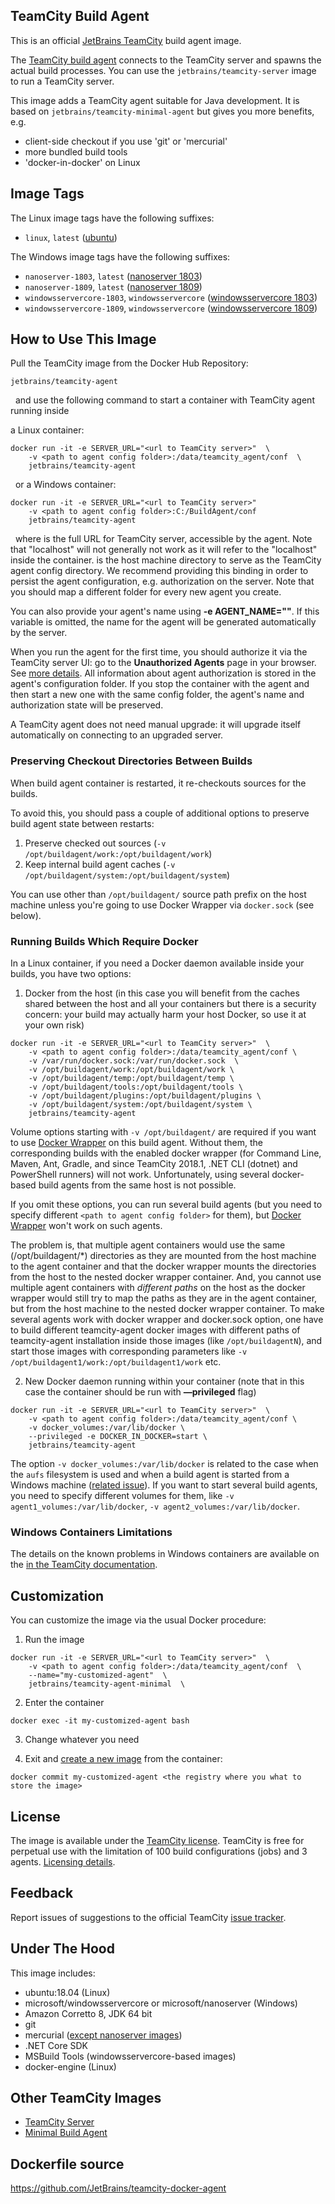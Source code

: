 ## TeamCity Build Agent

This is an official [JetBrains TeamCity](https://www.jetbrains.com/teamcity/) build agent image.

The [TeamCity build agent](https://confluence.jetbrains.com/display/TCDL/Build+Agent) connects to the TeamCity server and spawns the actual build processes.
You can use the ```jetbrains/teamcity-server``` image to run a TeamCity server.

This image adds a TeamCity agent suitable for Java development. It is based on ```jetbrains/teamcity-minimal-agent``` but gives you more benefits, e.g. 

* client-side checkout if you use 'git' or 'mercurial'
* more bundled build tools
* 'docker-in-docker' on Linux

## Image Tags

The Linux image tags have the following suffixes:

* `linux`, `latest` ([ubuntu](https://github.com/JetBrains/teamcity-docker-agent/blob/master/ubuntu/Dockerfile))

The Windows image tags have the following suffixes:

* `nanoserver-1803`, `latest` ([nanoserver 1803](https://github.com/JetBrains/teamcity-docker-agent/blob/master/nanoserver/1803/Dockerfile))
* `nanoserver-1809`, `latest` ([nanoserver 1809](https://github.com/JetBrains/teamcity-docker-agent/blob/master/nanoserver/1809/Dockerfile))
* `windowsservercore-1803`, `windowsservercore` ([windowsservercore 1803](https://github.com/JetBrains/teamcity-docker-agent/blob/master/windowsservercore/1803/Dockerfile))
* `windowsservercore-1809`, `windowsservercore` ([windowsservercore 1809](https://github.com/JetBrains/teamcity-docker-agent/blob/master/windowsservercore/1809/Dockerfile))

## How to Use This Image

Pull the TeamCity image from the Docker Hub Repository: 
```
jetbrains/teamcity-agent
```  
&nbsp;
and use the following command to start a container with TeamCity agent running inside 

a Linux container:

```
docker run -it -e SERVER_URL="<url to TeamCity server>"  \ 
    -v <path to agent config folder>:/data/teamcity_agent/conf  \      
    jetbrains/teamcity-agent
```
&nbsp;
or a Windows container:
```
docker run -it -e SERVER_URL="<url to TeamCity server>"
    -v <path to agent config folder>:C:/BuildAgent/conf
    jetbrains/teamcity-agent
```
&nbsp;
where 
**<url to TeamCity server>** is the full URL for TeamCity server, accessible by the agent. Note that "localhost" will not generally not work as it will refer to the "localhost" inside the container.
**<path to agent config folder>** is the host machine directory to serve as the TeamCity agent config directory. We recommend providing this binding in order to persist the agent configuration, e.g. authorization on the server. Note that you should map a different folder for every new agent you create.

You can also provide your agent's name using **-e AGENT_NAME="<agent name>"**. If this variable is omitted, the name for the agent will be generated automatically by the server.

When you run the agent for the first time, you should authorize it via the TeamCity server UI: go to the **Unauthorized Agents** page in your browser. See [more details](https://confluence.jetbrains.com/display/TCDL/Build+Agent).
All information about agent authorization is stored in the agent's configuration folder. If you stop the container with the agent and then start a new one with the same config folder, the agent's name and  authorization state will be preserved.

A TeamCity agent does not need manual upgrade: it will upgrade itself automatically on connecting to an upgraded server.

### Preserving Checkout Directories Between Builds

When build agent container is restarted, it re-checkouts sources for the builds. 

To avoid this, you should pass a couple of additional options to preserve build agent state between restarts: 

  1. Preserve checked out sources (`-v /opt/buildagent/work:/opt/buildagent/work`)
  1. Keep internal build agent caches (`-v /opt/buildagent/system:/opt/buildagent/system`)
  
You can use other than `/opt/buildagent/` source path prefix on the host machine unless you're going to use Docker Wrapper via `docker.sock` (see below). 

### Running Builds Which Require Docker

In a Linux container, if you need a Docker daemon available inside your builds, you have two options:

1) Docker from the host (in this case you will benefit from the caches shared between the host and all your containers but there is a security concern: your build may actually harm your host Docker, so use it at your own risk) 

```
docker run -it -e SERVER_URL="<url to TeamCity server>"  \
    -v <path to agent config folder>:/data/teamcity_agent/conf \
    -v /var/run/docker.sock:/var/run/docker.sock  \
    -v /opt/buildagent/work:/opt/buildagent/work \
    -v /opt/buildagent/temp:/opt/buildagent/temp \
    -v /opt/buildagent/tools:/opt/buildagent/tools \
    -v /opt/buildagent/plugins:/opt/buildagent/plugins \
    -v /opt/buildagent/system:/opt/buildagent/system \
    jetbrains/teamcity-agent 
```

Volume options starting with `-v /opt/buildagent/` are required if you want to use [Docker Wrapper](https://confluence.jetbrains.com/display/TCDL/Docker+Wrapper) on this build agent. 
Without them, the corresponding builds with the enabled docker wrapper (for Command Line, Maven, Ant, Gradle, and since TeamCity 2018.1, .NET CLI (dotnet) and PowerShell runners) will not work. Unfortunately, using several docker-based build agents from the same host is not possible.

If you omit these options, you can run several build agents (but you need to specify different `<path to agent config folder>` for them), but [Docker Wrapper](https://confluence.jetbrains.com/display/TCDL/Docker+Wrapper) won't work on such agents. 

The problem is, that multiple agent containers would use the same (/opt/buildagent/\*) directories as they are mounted from the host machine to the agent container and that the docker wrapper mounts the directories from the host to the nested docker wrapper container. And, you cannot use multiple agent containers with *different paths* on the host as the docker wrapper would still try to map the paths as they are in the agent container, but from the host machine to the nested docker wrapper container. To make several agents work with docker wrapper and docker.sock option, one have to build different teamcity-agent docker images with different paths of teamcity-agent installation inside those images (like `/opt/buildagentN`), and start those images with corresponding parameters like `-v /opt/buildagent1/work:/opt/buildagent1/work` etc.


2) New Docker daemon running within your container  (note that in this case the container should be run with **—privileged** flag)
```
docker run -it -e SERVER_URL="<url to TeamCity server>"  \
    -v <path to agent config folder>:/data/teamcity_agent/conf \
    -v docker_volumes:/var/lib/docker \
    --privileged -e DOCKER_IN_DOCKER=start \    
    jetbrains/teamcity-agent 
```

The option `-v docker_volumes:/var/lib/docker` is related to the case when the `aufs` filesystem is used and when a build agent is started from a Windows machine ([related issue](https://youtrack.jetbrains.com/issue/TW-52939)).
If you want to start several build agents, you need to specify different volumes for them, like `-v agent1_volumes:/var/lib/docker`, `-v agent2_volumes:/var/lib/docker`.

### Windows Containers Limitations

The details on the known problems in Windows containers are available on the [in the TeamCity documentation](https://confluence.jetbrains.com/display/TCDL/Known+Issues#KnownIssues-TeamCityWindowsDockerImages).
 
## Customization

You can customize the image via the usual Docker procedure:

1. Run the image
```
docker run -it -e SERVER_URL="<url to TeamCity server>"  \ 
    -v <path to agent config folder>:/data/teamcity_agent/conf  \
    --name="my-customized-agent"  \
    jetbrains/teamcity-agent-minimal  \
```
2. Enter the container
```
docker exec -it my-customized-agent bash
```
3. Change whatever you need

4. Exit and [create a new image](https://docs.docker.com/engine/reference/commandline/commit/) from the container:
```
docker commit my-customized-agent <the registry where you what to store the image>
```

## License

The image is available under the [TeamCity license](https://www.jetbrains.com/teamcity/buy/license.html).
TeamCity is free for perpetual use with the limitation of 100 build configurations (jobs) and 3 agents. [Licensing details](https://confluence.jetbrains.com/display/TCDL/Licensing+Policy).

## Feedback

Report issues of suggestions to the official TeamCity [issue tracker](https://youtrack.jetbrains.com/issues/TW).

## Under The Hood

This image includes:

* ubuntu:18.04 (Linux)
* microsoft/windowsservercore or microsoft/nanoserver (Windows)
* Amazon Corretto 8, JDK 64 bit
* git 
* mercurial ([except nanoserver images](https://bitbucket.org/tortoisehg/thg/issues/5136/provide-tortoisehg-builds-for-windows-as))
* .NET Core SDK
* MSBuild Tools (windowsservercore-based images)
* docker-engine (Linux)

## Other TeamCity Images
* [TeamCity Server](https://hub.docker.com/r/jetbrains/teamcity-server/)
* [Minimal Build Agent](https://hub.docker.com/r/jetbrains/teamcity-minimal-agent/)

## Dockerfile source
https://github.com/JetBrains/teamcity-docker-agent